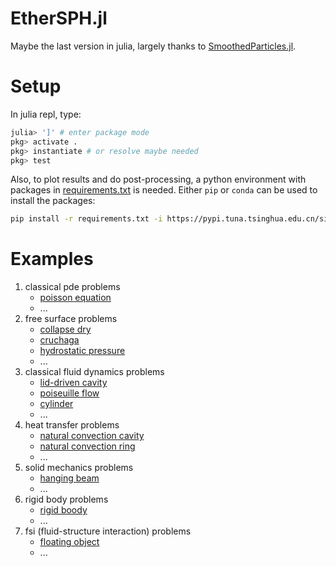 # EtherSPH.jl

Maybe the last version in julia, largely thanks to [SmoothedParticles.jl](https://github.com/OndrejKincl/SmoothedParticles.jl).

# Setup

In julia repl, type:

```julia
julia> ']' # enter package mode
pkg> activate .
pkg> instantiate # or resolve maybe needed
pkg> test
```

Also, to plot results and do post-processing, a python environment with packages in [requirements.txt](requirements.txt) is needed. Either `pip` or `conda` can be used to install the packages:

```bash
pip install -r requirements.txt -i https://pypi.tuna.tsinghua.edu.cn/simple # use tsinghua mirror if needed
```

# Examples

1. classical pde problems
    - [poisson equation](example/poisson_equation/poisson_equation.md)
    - ...
2. free surface problems
    - [collapse dry](example/collapse_dry/collapse_dry.md)
    - [cruchaga](example/cruchaga/cruchaga.md)
    - [hydrostatic pressure](example/hydrostatic_pressure/hydrostatic_pressure.md)
    - ...
3. classical fluid dynamics problems
    - [lid-driven cavity](example/lid_driven_cavity/lid_driven_cavity.md)
    - [poiseuille flow](example/poiseuille_flow/poiseuille_flow.md)
    - [cylinder](example/cylinder/cylinder.md)
    - ...
4. heat transfer problems
    - [natural convection cavity](example/natural_convection_cavity/natural_convection_cavity.md)
    - [natural convection ring](example/natural_convection_ring/natural_convection_ring.md)
    - ...
5. solid mechanics problems
    - [hanging beam](example/hanging_beam/hanging_beam.md)
    - ...
6. rigid body problems
    - [rigid boody](example/rigid_body/rigid_body.md)
    - ...
7. fsi (fluid-structure interaction) problems
    - [floating object](example/floating_object/floating_object.md)
    - ...